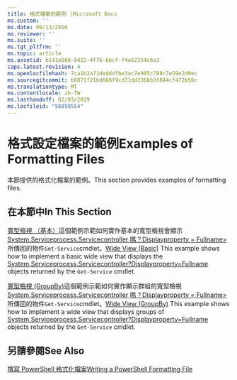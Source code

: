 ```yaml
---
title: 格式檔案的範例 |Microsoft Docs
ms.custom: ''
ms.date: 09/13/2016
ms.reviewer: ''
ms.suite: ''
ms.tgt_pltfrm: ''
ms.topic: article
ms.assetid: b141a560-0422-4f76-bbcf-f4a62254c6a3
caps.latest.revision: 4
ms.openlocfilehash: 7ca1b2a71dedddfbe3ac7e905c789c7e59e2d9ec
ms.sourcegitcommit: b6871f21bd666f9cd71dd336bb3f844cf472b56c
ms.translationtype: MT
ms.contentlocale: zh-TW
ms.lasthandoff: 02/03/2019
ms.locfileid: "56859554"
---
```

# <a name="examples-of-formatting-files"></a><span data-ttu-id="d93fb-102">格式設定檔案的範例</span><span class="sxs-lookup"><span data-stu-id="d93fb-102">Examples of Formatting Files</span></span>

<span data-ttu-id="d93fb-103">本節提供的格式化檔案的範例。</span><span class="sxs-lookup"><span data-stu-id="d93fb-103">This section provides examples of formatting files.</span></span>

## <a name="in-this-section"></a><span data-ttu-id="d93fb-104">在本節中</span><span class="sxs-lookup"><span data-stu-id="d93fb-104">In This Section</span></span>

<span data-ttu-id="d93fb-105">[寬型檢視 （基本）](./wide-view-basic.md)這個範例示範如何實作基本的寬型檢視會顯示[System.Serviceprocess.Servicecontroller 嗎？Displayproperty = Fullname>](/dotnet/api/System.ServiceProcess.ServiceController)所傳回的物件`Get-Service`cmdlet。</span><span class="sxs-lookup"><span data-stu-id="d93fb-105">[Wide View (Basic)](./wide-view-basic.md) This example shows how to implement a basic wide view that displays the [System.Serviceprocess.Servicecontroller?Displayproperty=Fullname](/dotnet/api/System.ServiceProcess.ServiceController) objects returned by the `Get-Service` cmdlet.</span></span>

<span data-ttu-id="d93fb-106">[寬型檢視 (GroupBy)](./wide-view-groupby.md)這個範例示範如何實作顯示群組的寬型檢視[System.Serviceprocess.Servicecontroller 嗎？Displayproperty = Fullname>](/dotnet/api/System.ServiceProcess.ServiceController)所傳回的物件`Get-Service`cmdlet。</span><span class="sxs-lookup"><span data-stu-id="d93fb-106">[Wide View (GroupBy)](./wide-view-groupby.md) This example shows how to implement a wide view that displays groups of [System.Serviceprocess.Servicecontroller?Displayproperty=Fullname](/dotnet/api/System.ServiceProcess.ServiceController) objects returned by the `Get-Service` cmdlet.</span></span>

## <a name="see-also"></a><span data-ttu-id="d93fb-107">另請參閱</span><span class="sxs-lookup"><span data-stu-id="d93fb-107">See Also</span></span>

[<span data-ttu-id="d93fb-108">撰寫 PowerShell 格式化檔案</span><span class="sxs-lookup"><span data-stu-id="d93fb-108">Writing a PowerShell Formatting File</span></span>](./writing-a-powershell-formatting-file.md)
